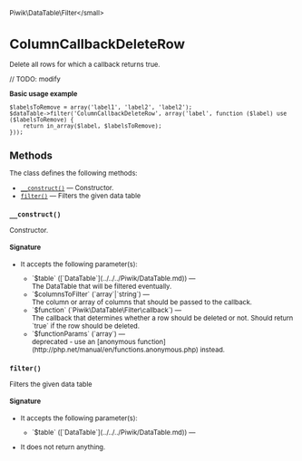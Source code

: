 <small>Piwik\DataTable\Filter\</small>

ColumnCallbackDeleteRow
=======================

Delete all rows for which a callback returns true.

// TODO: modify

**Basic usage example**

    $labelsToRemove = array('label1', 'label2', 'label2');
    $dataTable->filter('ColumnCallbackDeleteRow', array('label', function ($label) use ($labelsToRemove) {
        return in_array($label, $labelsToRemove);
    }));

Methods
-------

The class defines the following methods:

- [`__construct()`](#__construct) &mdash; Constructor.
- [`filter()`](#filter) &mdash; Filters the given data table

<a name="__construct" id="__construct"></a>
<a name="__construct" id="__construct"></a>
### `__construct()`

Constructor.

#### Signature

-  It accepts the following parameter(s):

   <ul>
   <li>
      <div markdown="1" class="parameter">
      `$table` ([`DataTable`](../../../Piwik/DataTable.md)) &mdash;

      <div markdown="1" class="param-desc"> The DataTable that will be filtered eventually.</div>

      <div style="clear:both;"/>

      </div>
   </li>
   <li>
      <div markdown="1" class="parameter">
      `$columnsToFilter` (`array`|`string`) &mdash;

      <div markdown="1" class="param-desc"> The column or array of columns that should be passed to the callback.</div>

      <div style="clear:both;"/>

      </div>
   </li>
   <li>
      <div markdown="1" class="parameter">
      `$function` (`Piwik\DataTable\Filter\callback`) &mdash;

      <div markdown="1" class="param-desc"> The callback that determines whether a row should be deleted or not. Should return `true` if the row should be deleted.</div>

      <div style="clear:both;"/>

      </div>
   </li>
   <li>
      <div markdown="1" class="parameter">
      `$functionParams` (`array`) &mdash;

      <div markdown="1" class="param-desc"> deprecated - use an [anonymous function](http://php.net/manual/en/functions.anonymous.php) instead.</div>

      <div style="clear:both;"/>

      </div>
   </li>
   </ul>

<a name="filter" id="filter"></a>
<a name="filter" id="filter"></a>
### `filter()`

Filters the given data table

#### Signature

-  It accepts the following parameter(s):

   <ul>
   <li>
      <div markdown="1" class="parameter">
      `$table` ([`DataTable`](../../../Piwik/DataTable.md)) &mdash;

      <div markdown="1" class="param-desc"></div>

      <div style="clear:both;"/>

      </div>
   </li>
   </ul>
- It does not return anything.

